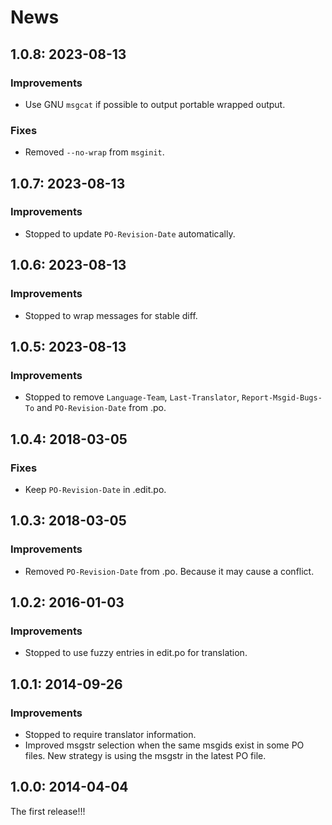 # News

## 1.0.8: 2023-08-13

### Improvements

 * Use GNU `msgcat` if possible to output portable wrapped output.

### Fixes

  * Removed `--no-wrap` from `msginit`.

## 1.0.7: 2023-08-13

### Improvements

 * Stopped to update `PO-Revision-Date` automatically.

## 1.0.6: 2023-08-13

### Improvements

 * Stopped to wrap messages for stable diff.

## 1.0.5: 2023-08-13

### Improvements

 * Stopped to remove `Language-Team`, `Last-Translator`,
   `Report-Msgid-Bugs-To` and `PO-Revision-Date` from .po.

## 1.0.4: 2018-03-05

### Fixes

 * Keep `PO-Revision-Date` in .edit.po.

## 1.0.3: 2018-03-05

### Improvements

 * Removed `PO-Revision-Date` from .po. Because it may cause a conflict.

## 1.0.2: 2016-01-03

### Improvements

 * Stopped to use fuzzy entries in edit.po for translation.

## 1.0.1: 2014-09-26

### Improvements

  * Stopped to require translator information.
  * Improved msgstr selection when the same msgids exist in some PO files.
    New strategy is using the msgstr in the latest PO file.

## 1.0.0: 2014-04-04

The first release!!!
